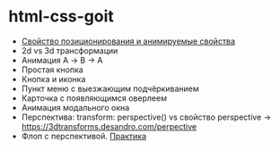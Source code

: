 # html-css-goit

- [Свойство позиционирования и анимируемые свойства](https://medium.com/@ArthurFinkler/css-animations-translate-vs-absolute-positioning-and-background-position-dd39tbdeade5)
- 2d vs 3d трансформации
- Анимация А -> B -> A
- Простая кнопка
- Кнопка и иконка
- Пункт меню с выезжающим подчёркиванием
- Карточка с появляющимся оверлеем
- Анимация модального окна
- Перспектива: transform: perspective() vs свойство perspective -> https://3dtransforms.desandro.com/perpective
- Флоп с перспективой. [Практика](https://3dtransforms.desandro.com/card-flip)

